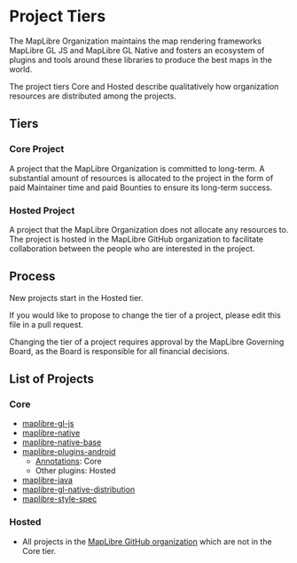 # Project Tiers

The MapLibre Organization maintains the map rendering frameworks MapLibre GL JS and MapLibre GL Native and fosters an ecosystem of plugins and tools around these libraries to produce the best maps in the world.

The project tiers Core and Hosted describe qualitatively how organization resources are distributed among the projects.

## Tiers

### Core Project

A project that the MapLibre Organization is committed to long-term. A substantial amount of resources is allocated to the project in the form of paid Maintainer time and paid Bounties to ensure its long-term success.

### Hosted Project

A project that the MapLibre Organization does not allocate any resources to. The project is hosted in the MapLibre GitHub organization to facilitate collaboration between the people who are interested in the project.

## Process

New projects start in the Hosted tier.

If you would like to propose to change the tier of a project, please edit this file in a pull request.

Changing the tier of a project requires approval by the MapLibre Governing Board, as the Board is responsible for all financial decisions.

## List of Projects

### Core

* [maplibre-gl-js](https://github.com/maplibre/maplibre-gl-js)
* [maplibre-native](https://github.com/maplibre/maplibre-native)
* [maplibre-native-base](https://github.com/maplibre/maplibre-native-base)
* [maplibre-plugins-android](https://github.com/maplibre/maplibre-plugins-android)
  * [Annotations](https://github.com/maplibre/maplibre-plugins-android/tree/main/plugin-annotation): Core
  * Other plugins: Hosted
* [maplibre-java](https://github.com/maplibre/maplibre-java)
* [maplibre-gl-native-distribution](https://github.com/maplibre/maplibre-gl-native-distribution)
* [maplibre-style-spec](https://github.com/maplibre/maplibre-style-spec)

### Hosted

* All projects in the [MapLibre GitHub organization](https://github.com/maplibre/) which are not in the Core tier.

